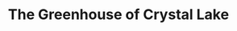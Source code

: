 ---
title: "The Greenhouse of Crystal Lake"
url: /crystal-lake/the-greenhouse-of-crystal-lake/
shop: Garten-Center
---